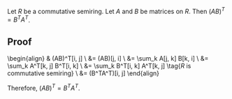 Let $R$ be a commutative semiring. Let $A$ and $B$ be matrices on $R$.
Then $(AB)^T = B^TA^T$.

## Proof

\begin{align}
& (AB)^T[i, j]
\\ &= (AB)[j, i]
\\ &= \sum_k A[j, k] B[k, i]
\\ &= \sum_k A^T[k, j] B^T[i, k]
\\ &= \sum_k B^T[i, k] A^T[k, j] \tag{$R$ is commutative semiring}
\\ &= (B^TA^T)[i, j]
\end{align}

Therefore, $(AB)^T = B^TA^T$.
